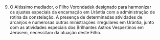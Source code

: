 ﻿9. O Altíssimo mediador, o Filho Vorondadek designado para harmonizar os ajustes especiais da encarnação em Urântia com a administração de rotina da constelação. A presença de determinadas atividades de arcanjos e numerosas outras ministrações irregulares em Urântia, junto com as atividades especiais dos Brilhantes Astros Vespertinos em Jerúsem, necessitam da atuação deste Filho.